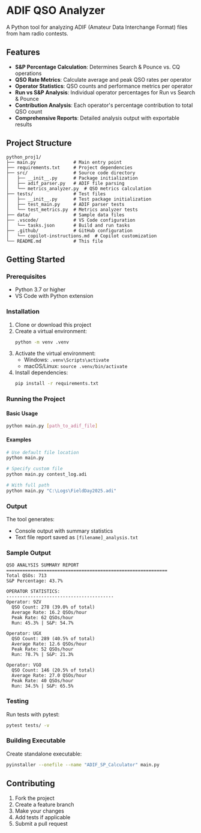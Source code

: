 # ADIF QSO Analyzer

A Python tool for analyzing ADIF (Amateur Data Interchange Format) files from ham radio contests.

## Features

- **S&P Percentage Calculation**: Determines Search & Pounce vs. CQ operations
- **QSO Rate Metrics**: Calculate average and peak QSO rates per operator
- **Operator Statistics**: QSO counts and performance metrics per operator
- **Run vs S&P Analysis**: Individual operator percentages for Run vs Search & Pounce
- **Contribution Analysis**: Each operator's percentage contribution to total QSO count
- **Comprehensive Reports**: Detailed analysis output with exportable results

## Project Structure

```
python_proj1/
├── main.py              # Main entry point
├── requirements.txt     # Project dependencies
├── src/                 # Source code directory
│   ├── __init__.py      # Package initialization
│   ├── adif_parser.py   # ADIF file parsing
│   └── metrics_analyzer.py  # QSO metrics calculation
├── tests/               # Test files
│   ├── __init__.py      # Test package initialization
│   ├── test_main.py     # ADIF parser tests
│   └── test_metrics.py  # Metrics analyzer tests
├── data/                # Sample data files
├── .vscode/             # VS Code configuration
│   └── tasks.json       # Build and run tasks
├── .github/             # GitHub configuration
│   └── copilot-instructions.md  # Copilot customization
└── README.md            # This file
```

## Getting Started

### Prerequisites

- Python 3.7 or higher
- VS Code with Python extension

### Installation

1. Clone or download this project
2. Create a virtual environment:
   ```bash
   python -m venv .venv
   ```
3. Activate the virtual environment:
   - Windows: `.venv\Scripts\activate`
   - macOS/Linux: `source .venv/bin/activate`
4. Install dependencies:
   ```bash
   pip install -r requirements.txt
   ```

### Running the Project

#### Basic Usage
```bash
python main.py [path_to_adif_file]
```

#### Examples
```bash
# Use default file location
python main.py

# Specify custom file
python main.py contest_log.adi

# With full path
python main.py "C:\Logs\FieldDay2025.adi"
```

### Output
The tool generates:
- Console output with summary statistics
- Text file report saved as `[filename]_analysis.txt`

### Sample Output

```
QSO ANALYSIS SUMMARY REPORT
============================================================
Total QSOs: 713
S&P Percentage: 43.7%

OPERATOR STATISTICS:
----------------------------------------
Operator: 9ZV
  QSO Count: 278 (39.0% of total)
  Average Rate: 16.2 QSOs/hour
  Peak Rate: 62 QSOs/hour
  Run: 45.3% | S&P: 54.7%

Operator: UGX
  QSO Count: 289 (40.5% of total)
  Average Rate: 12.6 QSOs/hour
  Peak Rate: 52 QSOs/hour
  Run: 78.7% | S&P: 21.3%

Operator: VGO
  QSO Count: 146 (20.5% of total)
  Average Rate: 27.0 QSOs/hour
  Peak Rate: 40 QSOs/hour
  Run: 34.5% | S&P: 65.5%
```

### Testing

Run tests with pytest:
```bash
pytest tests/ -v
```

### Building Executable

Create standalone executable:
```bash
pyinstaller --onefile --name "ADIF_SP_Calculator" main.py
```

## Contributing

1. Fork the project
2. Create a feature branch
3. Make your changes
4. Add tests if applicable
5. Submit a pull request
